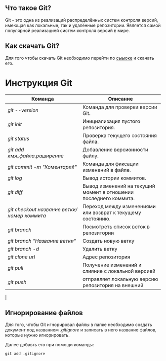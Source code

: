 ## Что такое Git?

Git - это одна из реализаций распределённых систем контроля версий, имеющая как локальные, так и удалённые репозитории. Является самой популярной реализацией систем контроля версий в мире.

## Как скачать Git?

Для того чтобы скачать Git необходимо перейти по [сыыоке](https://git-scm.com/downloads) и скачать его.

# Инструкция Git

|Команда | Описание | 
|-|-|
|*git --version* | Команда для проверки версии Git.| 
|*git init*| Инициализация пустого репозитория.| 
|*git status*| Проверка текущего состояния файла. |
|*git add имя_файла.раширение*| Добавление версионности файлу. |
|*git commit -m "Коментарий"*| Команда для фиксации изменений в файле. | 
|*git log*| Вывод истории коммитов. | 
|*git diff*| Вывод изменений на текущий момент в отношении последнего коммита. | 
|*git checkout название ветки/номер коммита*| Переход между изменениями или возврат к текущему состоянию. | 
| *git branch* | Посмотреть список веток в репозитории|
| *git branch "Название ветки"* | Создать новую ветку|
| *git branch -d* | Удалить ветку |
| *git clone url* |Адрес репозитория |
|*git pull*|Получение изменений и слияние с локальной версией |
|*git push*|отправляет локальную версию репозитория на внешний
|

## Игнорирование файлов

Для того, чтобы Git игнорировал файлы в папке необходимо создать документ под названием *.gitignore* и записать в него название файлов, которые нужно игнорировать.

 Далее добавть его при помощи команды:

    git add .gitignore

